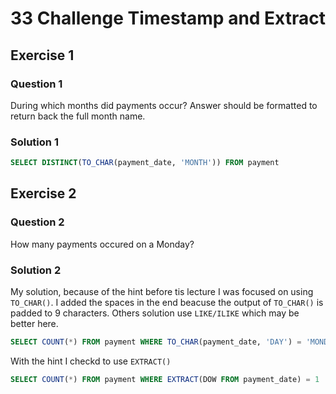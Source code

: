 # 33 Challenge Timestamp and Extract

## Exercise 1

### Question 1

During which months did payments occur? Answer should be formatted to return back the full month name.

### Solution 1

```sql
SELECT DISTINCT(TO_CHAR(payment_date, 'MONTH')) FROM payment
```

## Exercise 2

### Question 2

How many payments occured on a Monday?

### Solution 2

My solution, because of the hint before tis lecture I was focused on using `TO_CHAR()`. I added the spaces in the end beacuse the output of `TO_CHAR()` is padded to 9 characters. Others solution use `LIKE/ILIKE` which may be better here.

```sql
SELECT COUNT(*) FROM payment WHERE TO_CHAR(payment_date, 'DAY') = 'MONDAY   '
```

With the hint I checkd to use `EXTRACT()`

```sql
SELECT COUNT(*) FROM payment WHERE EXTRACT(DOW FROM payment_date) = 1
```
